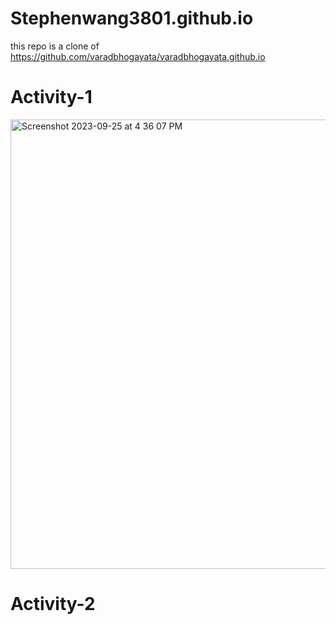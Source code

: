 # Stephenwang3801.github.io

this repo is a clone of https://github.com/varadbhogayata/varadbhogayata.github.io

# Activity-1

<img width="719" alt="Screenshot 2023-09-25 at 4 36 07 PM" src="https://github.com/Stephenwang3801/Stephenwang3801.github.io/assets/25191547/06326793-1c01-40e7-9740-0f5ca1f9e633">

# Activity-2
